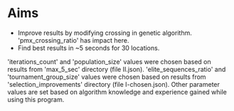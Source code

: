 # Aims

* Improve results by modifying crossing in genetic algorithm. 
'pmx_crossing_ratio' has impact here.
* Find best results in ~5 seconds for 30 locations. 

'iterations_count' and 'population_size' values were chosen 
based on results from 'max_5_sec' directory (file II.json). 
'elite_sequences_ratio' and 'tournament_group_size' values were chosen
based on results from 'selection_improvements' directory (file I-chosen.json).
Other parameter values are set based on algorithm knowledge and 
experience gained while using this program.
